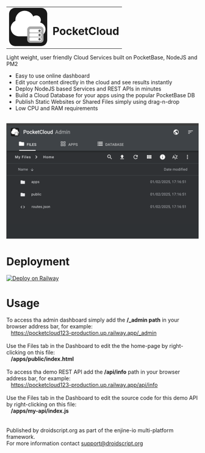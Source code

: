 <table>
  <tr>
    <td>
      <img src="admin/assets/pocketcloud.png" alt="PocketCloud Icon" width="100"/>
    </td>
    <td>
      <h1>PocketCloud</h1>
    </td>
  </tr>
</table>

Light weight, user friendly Cloud Services built on PocketBase, NodeJS and PM2

- Easy to use online dashboard
- Edit your content directly in the cloud and see results instantly
- Deploy NodeJS based Services and REST APIs in minutes
- Build a Cloud Database for your apps using the popular PocketBase DB
- Publish Static Websites or Shared Files simply using drag-n-drop
- Low CPU and RAM requirements
  
<br>
<img src="docs/img/pocketcloud-files.png" alt="PocketCloud Screenshot" width="600"/>


# Deployment

[![Deploy on Railway](https://railway.com/button.svg)](https://railway.com/template/K_hIfx?referralCode=Kmx4M5)

# Usage

To access tha admin dashboard simply add the <b>/_admin path</b> in your browser address bar, for example: <br>
     &nbsp;&nbsp; https://pocketcloud123-production.up.railway.app/_admin <br>
<br>
Use the Files tab in the Dashboard to edit the the home-page by right-clicking on this file: <br>
     &nbsp;&nbsp; <b>/apps/public/index.html</b> <br>
<br>
To access tha demo REST API add the <b>/api/info</b> path in your browser address bar, for example: <br>
   &nbsp;&nbsp; https://pocketcloud123-production.up.railway.app/api/info <br>
<br>
Use the Files tab in the Dashboard to edit the source code for this demo API by right-clicking on this file: <br>
   &nbsp;&nbsp; <b>/apps/my-api/index.js</b> <br>
<br>
<br>
Published by droidscript.org as part of the enjine-io multi-platform framework.<br>
For more information contact support@droidscript.org


     
